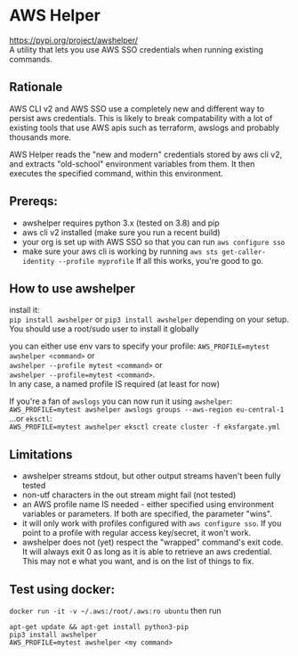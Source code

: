 # AWS Helper

<https://pypi.org/project/awshelper/>   
A utility that lets you use AWS SSO credentials when running existing commands.

## Rationale
AWS CLI v2 and AWS SSO use a completely new and different way to persist aws credentials.
This is likely to break compatability with a lot of existing tools that use AWS apis such as
terraform, awslogs and probably thousands more.

AWS Helper reads the "new and modern" credentials stored by aws cli v2, 
and extracts "old-school" environment variables from them. It then executes the specified command, within this environment.

## Prereqs:
- awshelper requires python 3.x (tested on 3.8) and pip
- aws cli v2 installed (make sure you run a recent build)
- your org is set up with AWS SSO so that you can run `aws configure sso`
- make sure your aws cli is working by running `aws sts get-caller-identity --profile myprofile`
If all this works, you're good to go.

## How to use awshelper 
install it:   
`pip install awshelper` or `pip3 install awshelper` depending on your setup. 
You should use a root/sudo user to install it globally

you can either use env vars to specify your profile:
`AWS_PROFILE=mytest awshelper <command>` or   
`awshelper --profile mytest <command>` or   
`awshelper --profile=mytest <command>`.   
In any case, a named profile IS required (at least for now)

If you're a fan of `awslogs` you can now run it using `awshelper`:   
`AWS_PROFILE=mytest awshelper awslogs groups --aws-region eu-central-1`     
...or `eksctl`:   
`AWS_PROFILE=mytest awshelper eksctl create cluster -f eksfargate.yml`   

## Limitations
- awshelper streams stdout, but other output streams haven't been fully tested
- non-utf characters in the out stream might fail (not tested)
- an AWS profile name IS needed - either specified using environment variables or parameters. If both are specified, the parameter "wins".
- it will only work with profiles configured with `aws configure sso`. If you point to a profile with regular access key/secret, it won't work.
- awshelper does not (yet) respect the "wrapped" command's exit code. It will always exit 0 as long as it is able to retrieve an aws credential. This may not e what you want, and is on the list of things to fix.

## Test using docker:
`docker run -it -v ~/.aws:/root/.aws:ro ubuntu`
then run
```
apt-get update && apt-get install python3-pip
pip3 install awshelper 
AWS_PROFILE=mytest awshelper <my command>
```
